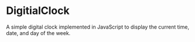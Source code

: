 # DigitialClock
A simple digital clock implemented in JavaScript to display the current time, date, and day of the week.
